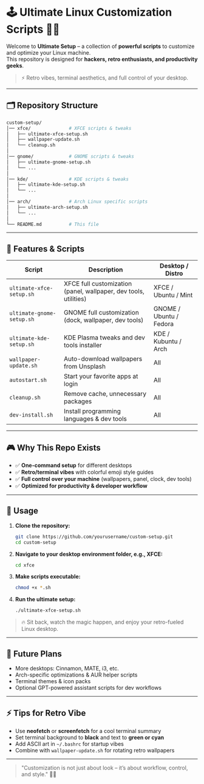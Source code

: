 # 🕹️ Ultimate Linux Customization Scripts 🎨✨

Welcome to **Ultimate Setup** – a collection of **powerful scripts** to customize and optimize your Linux machine.  
This repository is designed for **hackers, retro enthusiasts, and productivity geeks**.  

> ⚡ Retro vibes, terminal aesthetics, and full control of your desktop.

---

## 🗂️ Repository Structure

```bash
custom-setup/
│── xfce/              # XFCE scripts & tweaks
│   ├── ultimate-xfce-setup.sh
│   ├── wallpaper-update.sh
│   └── cleanup.sh
│
│── gnome/             # GNOME scripts & tweaks
│   ├── ultimate-gnome-setup.sh
│   └── ...
│
│── kde/               # KDE scripts & tweaks
│   ├── ultimate-kde-setup.sh
│   └── ...
│
│── arch/              # Arch Linux specific scripts
│   ├── ultimate-arch-setup.sh
│   └── ...
│
└── README.md          # This file
````

---

## 🌈 Features & Scripts

| Script                    | Description                                                      | Desktop / Distro        |
| ------------------------- | ---------------------------------------------------------------- | ----------------------- |
| `ultimate-xfce-setup.sh`  | XFCE full customization (panel, wallpaper, dev tools, utilities) | XFCE / Ubuntu / Mint    |
| `ultimate-gnome-setup.sh` | GNOME full customization (dock, wallpaper, dev tools)            | GNOME / Ubuntu / Fedora |
| `ultimate-kde-setup.sh`   | KDE Plasma tweaks and dev tools installer                        | KDE / Kubuntu / Arch    |
| `wallpaper-update.sh`     | Auto-download wallpapers from Unsplash                           | All                     |
| `autostart.sh`            | Start your favorite apps at login                                | All                     |
| `cleanup.sh`              | Remove cache, unnecessary packages                               | All                     |
| `dev-install.sh`          | Install programming languages & dev tools                        | All                     |

---

## 🎮 Why This Repo Exists

* ✅ **One-command setup** for different desktops
* ✅ **Retro/terminal vibes** with colorful emoji style guides
* ✅ **Full control over your machine** (wallpapers, panel, clock, dev tools)
* ✅ **Optimized for productivity & developer workflow**

---

## 🚀 Usage

1. **Clone the repository:**

   ```bash
   git clone https://github.com/yourusername/custom-setup.git
   cd custom-setup
   ```

2. **Navigate to your desktop environment folder, e.g., XFCE:**

   ```bash
   cd xfce
   ```

3. **Make scripts executable:**

   ```bash
   chmod +x *.sh
   ```

4. **Run the ultimate setup:**

   ```bash
   ./ultimate-xfce-setup.sh
   ```

> 🔥 Sit back, watch the magic happen, and enjoy your retro-fueled Linux desktop.

---

## 🧩 Future Plans

* More desktops: Cinnamon, MATE, i3, etc.
* Arch-specific optimizations & AUR helper scripts
* Terminal themes & icon packs
* Optional GPT-powered assistant scripts for dev workflows

---

## ⚡ Tips for Retro Vibe

* Use **neofetch** or **screenfetch** for a cool terminal summary
* Set terminal background to **black** and text to **green or cyan**
* Add ASCII art in `~/.bashrc` for startup vibes
* Combine with `wallpaper-update.sh` for rotating retro wallpapers

---

> "Customization is not just about look – it’s about workflow, control, and style." 🎨🖤

